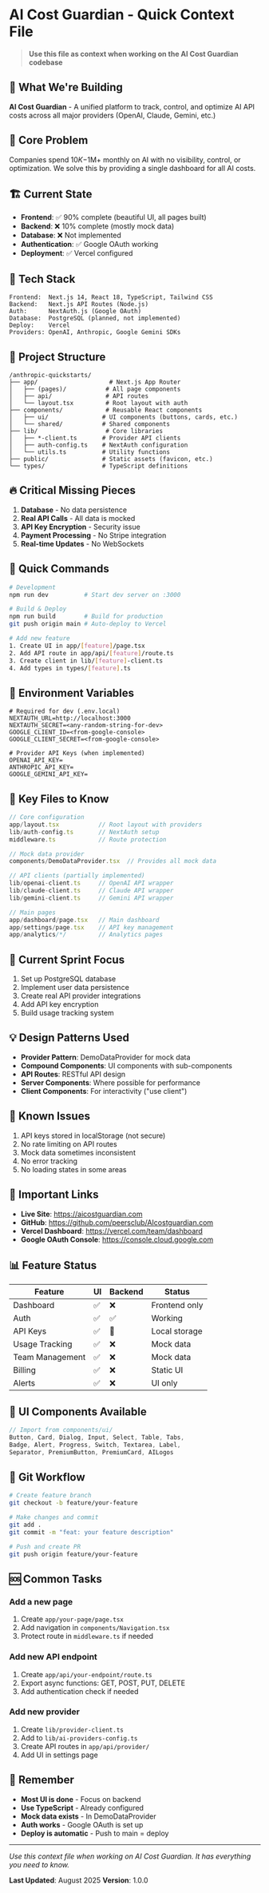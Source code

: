 # AI Cost Guardian - Quick Context File

> **Use this file as context when working on the AI Cost Guardian codebase**

## 🎯 What We're Building
**AI Cost Guardian** - A unified platform to track, control, and optimize AI API costs across all major providers (OpenAI, Claude, Gemini, etc.)

## 🔑 Core Problem
Companies spend $10K-$1M+ monthly on AI with no visibility, control, or optimization. We solve this by providing a single dashboard for all AI costs.

## 🏗️ Current State
- **Frontend**: ✅ 90% complete (beautiful UI, all pages built)
- **Backend**: ❌ 10% complete (mostly mock data)
- **Database**: ❌ Not implemented
- **Authentication**: ✅ Google OAuth working
- **Deployment**: ✅ Vercel configured

## 🎨 Tech Stack
```
Frontend:  Next.js 14, React 18, TypeScript, Tailwind CSS
Backend:   Next.js API Routes (Node.js)
Auth:      NextAuth.js (Google OAuth)
Database:  PostgreSQL (planned, not implemented)
Deploy:    Vercel
Providers: OpenAI, Anthropic, Google Gemini SDKs
```

## 📁 Project Structure
```
/anthropic-quickstarts/
├── app/                    # Next.js App Router
│   ├── (pages)/           # All page components
│   ├── api/               # API routes
│   └── layout.tsx         # Root layout with auth
├── components/            # Reusable React components
│   ├── ui/               # UI components (buttons, cards, etc.)
│   └── shared/           # Shared components
├── lib/                   # Core libraries
│   ├── *-client.ts       # Provider API clients
│   ├── auth-config.ts    # NextAuth configuration
│   └── utils.ts          # Utility functions
├── public/               # Static assets (favicon, etc.)
└── types/                # TypeScript definitions
```

## 🔥 Critical Missing Pieces
1. **Database** - No data persistence
2. **Real API Calls** - All data is mocked
3. **API Key Encryption** - Security issue
4. **Payment Processing** - No Stripe integration
5. **Real-time Updates** - No WebSockets

## 🚀 Quick Commands
```bash
# Development
npm run dev          # Start dev server on :3000

# Build & Deploy
npm run build        # Build for production
git push origin main # Auto-deploy to Vercel

# Add new feature
1. Create UI in app/[feature]/page.tsx
2. Add API route in app/api/[feature]/route.ts
3. Create client in lib/[feature]-client.ts
4. Add types in types/[feature].ts
```

## 🔐 Environment Variables
```env
# Required for dev (.env.local)
NEXTAUTH_URL=http://localhost:3000
NEXTAUTH_SECRET=<any-random-string-for-dev>
GOOGLE_CLIENT_ID=<from-google-console>
GOOGLE_CLIENT_SECRET=<from-google-console>

# Provider API Keys (when implemented)
OPENAI_API_KEY=
ANTHROPIC_API_KEY=
GOOGLE_GEMINI_API_KEY=
```

## 📝 Key Files to Know
```typescript
// Core configuration
app/layout.tsx           // Root layout with providers
lib/auth-config.ts       // NextAuth setup
middleware.ts            // Route protection

// Mock data provider
components/DemoDataProvider.tsx  // Provides all mock data

// API clients (partially implemented)
lib/openai-client.ts     // OpenAI API wrapper
lib/claude-client.ts     // Claude API wrapper
lib/gemini-client.ts     // Gemini API wrapper

// Main pages
app/dashboard/page.tsx   // Main dashboard
app/settings/page.tsx    // API key management
app/analytics/*/         // Analytics pages
```

## 🎯 Current Sprint Focus
1. Set up PostgreSQL database
2. Implement user data persistence
3. Create real API provider integrations
4. Add API key encryption
5. Build usage tracking system

## 💡 Design Patterns Used
- **Provider Pattern**: DemoDataProvider for mock data
- **Compound Components**: UI components with sub-components
- **API Routes**: RESTful API design
- **Server Components**: Where possible for performance
- **Client Components**: For interactivity ("use client")

## 🐛 Known Issues
1. API keys stored in localStorage (not secure)
2. No rate limiting on API routes
3. Mock data sometimes inconsistent
4. No error tracking
5. No loading states in some areas

## 🔗 Important Links
- **Live Site**: https://aicostguardian.com
- **GitHub**: https://github.com/peersclub/AIcostguardian.com
- **Vercel Dashboard**: https://vercel.com/team/dashboard
- **Google OAuth Console**: https://console.cloud.google.com

## 📊 Feature Status
| Feature | UI | Backend | Status |
|---------|-----|---------|--------|
| Dashboard | ✅ | ❌ | Frontend only |
| Auth | ✅ | ✅ | Working |
| API Keys | ✅ | 🔧 | Local storage |
| Usage Tracking | ✅ | ❌ | Mock data |
| Team Management | ✅ | ❌ | Mock data |
| Billing | ✅ | ❌ | Static UI |
| Alerts | ✅ | ❌ | UI only |

## 🎨 UI Components Available
```typescript
// Import from components/ui/
Button, Card, Dialog, Input, Select, Table, Tabs,
Badge, Alert, Progress, Switch, Textarea, Label,
Separator, PremiumButton, PremiumCard, AILogos
```

## 🔄 Git Workflow
```bash
# Create feature branch
git checkout -b feature/your-feature

# Make changes and commit
git add .
git commit -m "feat: your feature description"

# Push and create PR
git push origin feature/your-feature
```

## 🆘 Common Tasks

### Add a new page
1. Create `app/your-page/page.tsx`
2. Add navigation in `components/Navigation.tsx`
3. Protect route in `middleware.ts` if needed

### Add new API endpoint
1. Create `app/api/your-endpoint/route.ts`
2. Export async functions: GET, POST, PUT, DELETE
3. Add authentication check if needed

### Add new provider
1. Create `lib/provider-client.ts`
2. Add to `lib/ai-providers-config.ts`
3. Create API routes in `app/api/provider/`
4. Add UI in settings page

## 🎯 Remember
- **Most UI is done** - Focus on backend
- **Use TypeScript** - Already configured
- **Mock data exists** - In DemoDataProvider
- **Auth works** - Google OAuth is set up
- **Deploy is automatic** - Push to main = deploy

---

*Use this context file when working on AI Cost Guardian. It has everything you need to know.*

**Last Updated**: August 2025
**Version**: 1.0.0